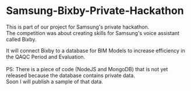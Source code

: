 # Samsung-Bixby-Private-Hackathon
This is part of our project for Samsung's private hackathon.</br>
The competition was about creating skills for Samsung's voice assistant called Bixby.</br>

It will connect Bixby to a  database for BIM Models to increase efficiency in the QAQC Period and Evaluation.</br>
</br>
PS: There is a piece of code (NodeJS and MongoDB) that is not yet released because the database contains private data.</br> Soon I will publish a sample of that data.</br>
